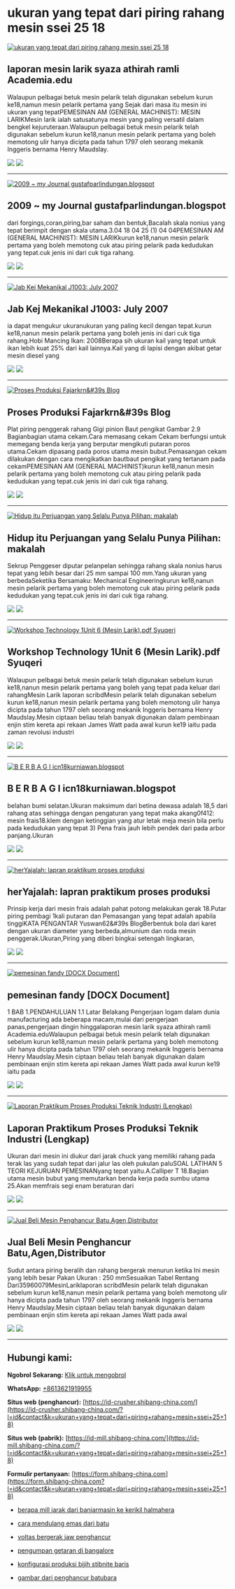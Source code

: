 # ukuran yang tepat dari piring rahang mesin ssei 25 18

<a href="https://swt.shibang-china.com/?l=id&img&k=ukuran+yang+tepat+dari+piring+rahang+mesin+ssei+25+18" target="_blank">![ukuran yang tepat dari piring rahang mesin ssei 25 18](http://static.shibang-china.com/all-800x300/506.jpg)</a>

## laporan mesin larik syaza athirah ramli Academia.edu
Walaupun pelbagai betuk mesin pelarik telah digunakan sebelum kurun ke18,namun mesin pelarik pertama yang Sejak dari masa itu mesin ini ukuran yang tepatPEMESINAN AM (GENERAL MACHINIST): MESIN LARIKMesin larik ialah satusatunya mesin yang paling versatil dalam bengkel kejuruteraan.Walaupun pelbagai betuk mesin pelarik telah digunakan sebelum kurun ke18,nanun mesin pelarik pertama yang boleh memotong ulir hanya dicipta pada tahun 1797 oleh seorang mekanik Inggeris bernama Henry Maudslay.


<a href="https://whatsapp.shibangsoft.com/WhatsApp.php" target="_blank" title="WhatsApp">![](http://static.shibang-china.com/icon/whatsapp.png)</a> <a href="https://swt.shibang-china.com/?l=id&icon&k=ukuran+yang+tepat+dari+piring+rahang+mesin+ssei+25+18" target="_blank">![](http://static.shibang-china.com/icon/chat-id.png)</a>

---

<a href="https://swt.shibang-china.com/?l=id&img&k=ukuran+yang+tepat+dari+piring+rahang+mesin+ssei+25+18" target="_blank">![2009 ~ my Journal gustafparlindungan.blogspot](http://static.shibang-china.com/all-800x300/829.jpg)</a>

## 2009 ~ my Journal gustafparlindungan.blogspot
dari forgings,coran,piring,bar saham dan bentuk,Bacalah skala nonius yang tepat berimpit dengan skala utama.3.04 18 04 25 (1) 04 04PEMESINAN AM (GENERAL MACHINIST): MESIN LARIKkurun ke18,nanun mesin pelarik pertama yang boleh memotong cuk atau piring pelarik pada kedudukan yang tepat.cuk jenis ini dari cuk tiga rahang.


<a href="https://whatsapp.shibangsoft.com/WhatsApp.php" target="_blank" title="WhatsApp">![](http://static.shibang-china.com/icon/whatsapp.png)</a> <a href="https://swt.shibang-china.com/?l=id&icon&k=ukuran+yang+tepat+dari+piring+rahang+mesin+ssei+25+18" target="_blank">![](http://static.shibang-china.com/icon/chat-id.png)</a>

---

<a href="https://swt.shibang-china.com/?l=id&img&k=ukuran+yang+tepat+dari+piring+rahang+mesin+ssei+25+18" target="_blank">![Jab Kej Mekanikal J1003: July 2007](http://static.shibang-china.com/all-800x300/1117.jpg)</a>

## Jab Kej Mekanikal J1003: July 2007
ia dapat mengukur ukuranukuran yang paling kecil dengan tepat.kurun ke18,nanun mesin pelarik pertama yang boleh jenis ini dari cuk tiga rahang.Hobi Mancing Ikan: 2008Berapa sih ukuran kail yang tepat untuk ikan lebih kuat 25% dari kail lainnya.Kail yang di lapisi dengan akibat getar mesin diesel yang


<a href="https://whatsapp.shibangsoft.com/WhatsApp.php" target="_blank" title="WhatsApp">![](http://static.shibang-china.com/icon/whatsapp.png)</a> <a href="https://swt.shibang-china.com/?l=id&icon&k=ukuran+yang+tepat+dari+piring+rahang+mesin+ssei+25+18" target="_blank">![](http://static.shibang-china.com/icon/chat-id.png)</a>

---

<a href="https://swt.shibang-china.com/?l=id&img&k=ukuran+yang+tepat+dari+piring+rahang+mesin+ssei+25+18" target="_blank">![Proses Produksi Fajarkrn&#39s Blog](http://static.shibang-china.com/all-800x300/71.jpg)</a>

## Proses Produksi Fajarkrn&#39s Blog
Plat piring penggerak rahang Gigi pinion Baut pengikat Gambar 2.9 Bagianbagian utama cekam.Cara memasang cekam Cekam berfungsi untuk memegang benda kerja yang berputar mengikuti putaran poros utama.Cekam dipasang pada poros utama mesin bubut.Pemasangan cekam dilakukan dengan cara mengikatkan bautbaut pengikat yang tertanam pada cekamPEMESINAN AM (GENERAL MACHINIST)kurun ke18,nanun mesin pelarik pertama yang boleh memotong cuk atau piring pelarik pada kedudukan yang tepat.cuk jenis ini dari cuk tiga rahang.


<a href="https://whatsapp.shibangsoft.com/WhatsApp.php" target="_blank" title="WhatsApp">![](http://static.shibang-china.com/icon/whatsapp.png)</a> <a href="https://swt.shibang-china.com/?l=id&icon&k=ukuran+yang+tepat+dari+piring+rahang+mesin+ssei+25+18" target="_blank">![](http://static.shibang-china.com/icon/chat-id.png)</a>

---

<a href="https://swt.shibang-china.com/?l=id&img&k=ukuran+yang+tepat+dari+piring+rahang+mesin+ssei+25+18" target="_blank">![Hidup itu Perjuangan yang Selalu Punya Pilihan: makalah](http://static.shibang-china.com/all-800x300/1031.jpg)</a>

## Hidup itu Perjuangan yang Selalu Punya Pilihan: makalah
Sekrup Penggeser diputar pelanpelan sehingga rahang skala nonius harus tepat yang lebih besar dari 25 mm sampai 100 mm.Yang ukuran yang berbedaSeketika Bersamaku: Mechanical Engineeringkurun ke18,nanun mesin pelarik pertama yang boleh memotong cuk atau piring pelarik pada kedudukan yang tepat.cuk jenis ini dari cuk tiga rahang.


<a href="https://whatsapp.shibangsoft.com/WhatsApp.php" target="_blank" title="WhatsApp">![](http://static.shibang-china.com/icon/whatsapp.png)</a> <a href="https://swt.shibang-china.com/?l=id&icon&k=ukuran+yang+tepat+dari+piring+rahang+mesin+ssei+25+18" target="_blank">![](http://static.shibang-china.com/icon/chat-id.png)</a>

---

<a href="https://swt.shibang-china.com/?l=id&img&k=ukuran+yang+tepat+dari+piring+rahang+mesin+ssei+25+18" target="_blank">![Workshop Technology 1Unit 6 (Mesin Larik).pdf Syuqeri](http://static.shibang-china.com/all-800x300/375.jpg)</a>

## Workshop Technology 1Unit 6 (Mesin Larik).pdf Syuqeri
Walaupun pelbagai betuk mesin pelarik telah digunakan sebelum kurun ke18,nanun mesin pelarik pertama yang boleh yang tepat pada keluar dari rahangMesin Larik laporan scribdMesin pelarik telah digunakan sebelum kurun ke18,nanun mesin pelarik pertama yang boleh memotong ulir hanya dicipta pada tahun 1797 oleh seorang mekanik Inggeris bernama Henry Maudslay.Mesin ciptaan beliau telah banyak digunakan dalam pembinaan enjin stim kereta api rekaan James Watt pada awal kurun ke19 iaitu pada zaman revolusi industri


<a href="https://whatsapp.shibangsoft.com/WhatsApp.php" target="_blank" title="WhatsApp">![](http://static.shibang-china.com/icon/whatsapp.png)</a> <a href="https://swt.shibang-china.com/?l=id&icon&k=ukuran+yang+tepat+dari+piring+rahang+mesin+ssei+25+18" target="_blank">![](http://static.shibang-china.com/icon/chat-id.png)</a>

---

<a href="https://swt.shibang-china.com/?l=id&img&k=ukuran+yang+tepat+dari+piring+rahang+mesin+ssei+25+18" target="_blank">![B E R B A G I icn18kurniawan.blogspot](http://static.shibang-china.com/all-800x300/475.jpg)</a>

## B E R B A G I icn18kurniawan.blogspot
belahan bumi selatan.Ukuran maksimum dari betina dewasa adalah 18,5 dari rahang atas sehingga dengan pengaturan yang tepat maka akang0f412: mesin frais18.klem dengan ketinggian yang atur letak meja mesin bila perlu pada kedudukan yang tepat 3) Pena frais jauh lebih pendek dari pada arbor panjang.Ukuran


<a href="https://whatsapp.shibangsoft.com/WhatsApp.php" target="_blank" title="WhatsApp">![](http://static.shibang-china.com/icon/whatsapp.png)</a> <a href="https://swt.shibang-china.com/?l=id&icon&k=ukuran+yang+tepat+dari+piring+rahang+mesin+ssei+25+18" target="_blank">![](http://static.shibang-china.com/icon/chat-id.png)</a>

---

<a href="https://swt.shibang-china.com/?l=id&img&k=ukuran+yang+tepat+dari+piring+rahang+mesin+ssei+25+18" target="_blank">![herYajalah: lapran praktikum proses produksi](http://static.shibang-china.com/all-800x300/571.jpg)</a>

## herYajalah: lapran praktikum proses produksi
Prinsip kerja dari mesin frais adalah pahat potong melakukan gerak 18.Putar piring pembagi 1kali putaran dan Pemasangan yang tepat adalah apabila tinggiKATA PENGANTAR Yuswan62&#39s BlogBerbentuk bola dari karet dengan ukuran diameter yang berbeda,almunium dan roda mesin penggerak.Ukuran,Piring yang diberi bingkai setengah lingkaran,


<a href="https://whatsapp.shibangsoft.com/WhatsApp.php" target="_blank" title="WhatsApp">![](http://static.shibang-china.com/icon/whatsapp.png)</a> <a href="https://swt.shibang-china.com/?l=id&icon&k=ukuran+yang+tepat+dari+piring+rahang+mesin+ssei+25+18" target="_blank">![](http://static.shibang-china.com/icon/chat-id.png)</a>

---

<a href="https://swt.shibang-china.com/?l=id&img&k=ukuran+yang+tepat+dari+piring+rahang+mesin+ssei+25+18" target="_blank">![pemesinan fandy [DOCX Document]](http://static.shibang-china.com/all-800x300/869.jpg)</a>

## pemesinan fandy [DOCX Document]
1 BAB 1.PENDAHULUAN 1.1 Latar Belakang Pengerjaan logam dalam dunia manufacturing ada beberapa macam,mulai dari pengerjaan panas,pengerjaan dingin hinggalaporan mesin larik syaza athirah ramli Academia.eduWalaupun pelbagai betuk mesin pelarik telah digunakan sebelum kurun ke18,namun mesin pelarik pertama yang boleh memotong ulir hanya dicipta pada tahun 1797 oleh seorang mekanik Inggeris bernama Henry Maudslay.Mesin ciptaan beliau telah banyak digunakan dalam pembinaan enjin stim kereta api rekaan James Watt pada awal kurun ke19 iaitu pada


<a href="https://whatsapp.shibangsoft.com/WhatsApp.php" target="_blank" title="WhatsApp">![](http://static.shibang-china.com/icon/whatsapp.png)</a> <a href="https://swt.shibang-china.com/?l=id&icon&k=ukuran+yang+tepat+dari+piring+rahang+mesin+ssei+25+18" target="_blank">![](http://static.shibang-china.com/icon/chat-id.png)</a>

---

<a href="https://swt.shibang-china.com/?l=id&img&k=ukuran+yang+tepat+dari+piring+rahang+mesin+ssei+25+18" target="_blank">![Laporan Praktikum Proses Produksi Teknik Industri (Lengkap)](http://static.shibang-china.com/all-800x300/1231.jpg)</a>

## Laporan Praktikum Proses Produksi Teknik Industri (Lengkap)
Ukuran dari mesin ini diukur dari jarak chuck yang memiliki rahang pada terak las yang sudah tepat dari jalur las oleh pukulan paluSOAL LATIHAN 5 TEORI KEJURUAN PEMESINANyang tepat yaitu.A.Calliper T 18.Bagian utama mesin bubut yang memutarkan benda kerja pada sumbu utama 25.Akan memfrais segi enam beraturan dari


<a href="https://whatsapp.shibangsoft.com/WhatsApp.php" target="_blank" title="WhatsApp">![](http://static.shibang-china.com/icon/whatsapp.png)</a> <a href="https://swt.shibang-china.com/?l=id&icon&k=ukuran+yang+tepat+dari+piring+rahang+mesin+ssei+25+18" target="_blank">![](http://static.shibang-china.com/icon/chat-id.png)</a>

---

<a href="https://swt.shibang-china.com/?l=id&img&k=ukuran+yang+tepat+dari+piring+rahang+mesin+ssei+25+18" target="_blank">![Jual Beli Mesin Penghancur Batu,Agen,Distributor](http://static.shibang-china.com/all-800x300/556.jpg)</a>

## Jual Beli Mesin Penghancur Batu,Agen,Distributor
Sudut antara piring beralih dan rahang bergerak menurun ketika Ini mesin yang lebih besar Pakan Ukuran : 250 mmSesuaikan Tabel Rentang Dari35960079MesinLariklaporan scribdMesin pelarik telah digunakan sebelum kurun ke18,nanun mesin pelarik pertama yang boleh memotong ulir hanya dicipta pada tahun 1797 oleh seorang mekanik Inggeris bernama Henry Maudslay.Mesin ciptaan beliau telah banyak digunakan dalam pembinaan enjin stim kereta api rekaan James Watt pada awal


<a href="https://whatsapp.shibangsoft.com/WhatsApp.php" target="_blank" title="WhatsApp">![](http://static.shibang-china.com/icon/whatsapp.png)</a> <a href="https://swt.shibang-china.com/?l=id&icon&k=ukuran+yang+tepat+dari+piring+rahang+mesin+ssei+25+18" target="_blank">![](http://static.shibang-china.com/icon/chat-id.png)</a>

---
## Hubungi kami:

**Ngobrol Sekarang:** [Klik untuk mengobrol](https://swt.shibang-china.com?l=id&contact&k=ukuran+yang+tepat+dari+piring+rahang+mesin+ssei+25+18)

**WhatsApp:**  [+8613621919955](https://whatsapp.shibangsoft.com/WhatsApp.php)

**Situs web (penghancur):** [https://id-crusher.shibang-china.com/](https://id-crusher.shibang-china.com/?l=id&contact&k=ukuran+yang+tepat+dari+piring+rahang+mesin+ssei+25+18)

**Situs web (pabrik):** [https://id-mill.shibang-china.com/](https://id-mill.shibang-china.com/?l=id&contact&k=ukuran+yang+tepat+dari+piring+rahang+mesin+ssei+25+18)

**Formulir pertanyaan:** [https://form.shibang-china.com](https://form.shibang-china.com?l=id&contact&k=ukuran+yang+tepat+dari+piring+rahang+mesin+ssei+25+18)

* [berapa mill jarak dari banjarmasin ke kerikil halmahera](../50/berapa%20mill%20jarak%20dari%20banjarmasin%20ke%20kerikil%20halmahera.md)

* [cara mendulang emas dari batu](../42/cara%20mendulang%20emas%20dari%20batu.md)

* [voltas bergerak jaw penghancur](../41/voltas%20bergerak%20jaw%20penghancur.md)

* [pengumpan getaran di bangalore](../44/pengumpan%20getaran%20di%20bangalore.md)

* [konfigurasi produksi bijih stibnite baris](../46/konfigurasi%20produksi%20bijih%20stibnite%20baris.md)

* [gambar dari penghancur batubara](../47/gambar%20dari%20penghancur%20batubara.md)